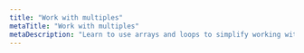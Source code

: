 ```yaml
---
title: "Work with multiples"
metaTitle: "Work with multiples"
metaDescription: "Learn to use arrays and loops to simplify working with multiple values"
---
```

